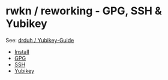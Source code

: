 # rwkn / reworking - GPG, SSH & Yubikey

See: [drduh / Yubikey-Guide](https://github.com/drduh/YubiKey-Guide)

* [Install](docs/00-install.md)
* [GPG](docs/10-gpg.md)
* [SSH](docs/20-ssh.md)
* [Yubikey](docs/30-yubikey.md)
